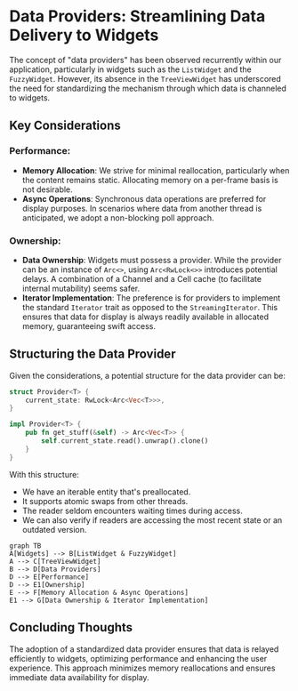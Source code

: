 # Data Providers: Streamlining Data Delivery to Widgets
The concept of "data providers" has been observed recurrently within our application, particularly in widgets such as the `ListWidget` and the `FuzzyWidget`. However, its absence in the `TreeViewWidget` has underscored the need for standardizing the mechanism through which data is channeled to widgets.

## Key Considerations

### Performance:
- **Memory Allocation**: We strive for minimal reallocation, particularly when the content remains static. Allocating memory on a per-frame basis is not desirable.
- **Async Operations**: Synchronous data operations are preferred for display purposes. In scenarios where data from another thread is anticipated, we adopt a non-blocking poll approach.

### Ownership:
- **Data Ownership**: Widgets must possess a provider. While the provider can be an instance of `Arc<>`, using `Arc<RwLock<>>` introduces potential delays. A combination of a Channel and a Cell cache (to facilitate internal mutability) seems safer.
- **Iterator Implementation**: The preference is for providers to implement the standard `Iterator` trait as opposed to the `StreamingIterator`. This ensures that data for display is always readily available in allocated memory, guaranteeing swift access.

## Structuring the Data Provider
Given the considerations, a potential structure for the data provider can be:

```rust
struct Provider<T> {
    current_state: RwLock<Arc<Vec<T>>>,
}

impl Provider<T> {
    pub fn get_stuff(&self) -> Arc<Vec<T>> {
        self.current_state.read().unwrap().clone()
    }
}
```

With this structure:
- We have an iterable entity that's preallocated.
- It supports atomic swaps from other threads.
- The reader seldom encounters waiting times during access.
- We can also verify if readers are accessing the most recent state or an outdated version.

```mermaid
graph TB
A[Widgets] --> B[ListWidget & FuzzyWidget]
A --> C[TreeViewWidget]
B --> D[Data Providers]
D --> E[Performance]
D --> E1[Ownership]
E --> F[Memory Allocation & Async Operations]
E1 --> G[Data Ownership & Iterator Implementation]
```

## Concluding Thoughts
The adoption of a standardized data provider ensures that data is relayed efficiently to widgets, optimizing performance and enhancing the user experience. This approach minimizes memory reallocations and ensures immediate data availability for display.